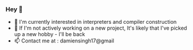 ### Hey 👋

- 🔭 I'm currently interested in interpreters and compiler construction
- 🤹 If I'm not actively working on a new project, It's likely that I've picked up a new hobby - I'll be back
- 📫 Contact me at : damiensingh17@gmail

<!--
**tryingtolearn11/tryingtolearn11** is a ✨ _special_ ✨ repository because its `README.md` (this file) appears on your GitHub profile.

Here are some ideas to get you started:

- 
- 🌱 I’m currently learning ...
- 👯 I’m looking to collaborate on ...
- 🤔 I’m looking for help with ...
- 💬 Ask me about ...
- 📫 How to reach me: ...
- 😄 Pronouns: ...
- ⚡ Fun fact: ...
-->
